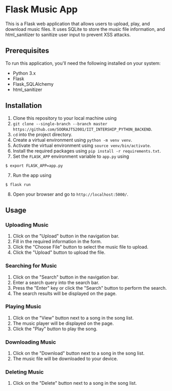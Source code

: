 # Flask Music App

This is a Flask web application that allows users to upload, play, and download music files. It uses SQLite to store the music file information, and html_sanitizer to sanitize user input to prevent XSS attacks.

## Prerequisites

To run this application, you'll need the following installed on your system:

- Python 3.x
- Flask
- Flask_SQLAlchemy
- html_sanitizer

## Installation

1. Clone this repository to your local machine using 
2. `git clone --single-branch --branch master https://github.com/SOORAJTS2001/IIT_INTERSHIP_PYTHON_BACKEND`.
3. `cd` into the project directory.
4. Create a virtual environment using `python -m venv venv`.
5. Activate the virtual environment using `source venv/bin/activate`.
6. Install the required packages using `pip install -r requirements.txt`.
7. Set the `FLASK_APP` environment variable to `app.py` using

```
$ export FLASK_APP=app.py
```


7. Run the app using 
```
$ flask run
```
8. Open your browser and go to `http://localhost:5000/`.

## Usage

### Uploading Music

1. Click on the "Upload" button in the navigation bar.
2. Fill in the required information in the form.
3. Click the "Choose File" button to select the music file to upload.
4. Click the "Upload" button to upload the file.

### Searching for Music

1. Click on the "Search" button in the navigation bar.
2. Enter a search query into the search bar.
3. Press the "Enter" key or click the "Search" button to perform the search.
4. The search results will be displayed on the page.

### Playing Music

1. Click on the "View" button next to a song in the song list.
2. The music player will be displayed on the page.
3. Click the "Play" button to play the song.

### Downloading Music

1. Click on the "Download" button next to a song in the song list.
2. The music file will be downloaded to your device.

### Deleting Music

1. Click on the "Delete" button next to a song in the song list.




